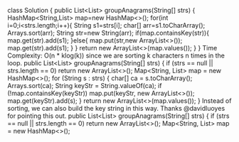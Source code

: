 class Solution {
public List<List<String>> groupAnagrams(String[] strs) {
HashMap<String,List<String>> map=new HashMap<>();
for(int i=0;i<strs.length;i++){
String s1=strs[i];
char[] arr=s1.toCharArray();
Arrays.sort(arr);
String str=new String(arr);
if(map.containsKey(str)){
map.get(str).add(s1);
}else{
map.put(str,new ArrayList<>());
map.get(str).add(s1);
}
}
return new ArrayList<>(map.values());
}
}
Time Complexity: O(n * klog(k)) since we are sorting k characters n times in the loop.
public List<List<String>> groupAnagrams(String[] strs) {
if (strs == null || strs.length == 0) return new ArrayList<>();
Map<String, List<String>> map = new HashMap<>();
for (String s : strs) {
char[] ca = s.toCharArray();
Arrays.sort(ca);
String keyStr = String.valueOf(ca);
if (!map.containsKey(keyStr)) map.put(keyStr, new ArrayList<>());
map.get(keyStr).add(s);
}
return new ArrayList<>(map.values());
}
Instead of sorting, we can also build the key string in this way. Thanks @davidluoyes for pointing this out.
​
public List<List<String>> groupAnagrams(String[] strs) {
if (strs == null || strs.length == 0) return new ArrayList<>();
Map<String, List<String>> map = new HashMap<>();